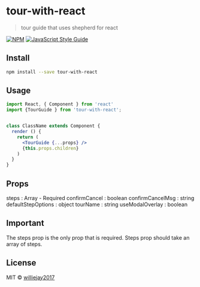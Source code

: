 # tour-with-react

> tour guide that uses shepherd for react

[![NPM](https://img.shields.io/npm/v/tour-with-react.svg)](https://www.npmjs.com/package/tour-with-react) [![JavaScript Style Guide](https://img.shields.io/badge/code_style-standard-brightgreen.svg)](https://standardjs.com)

## Install

```bash
npm install --save tour-with-react
```

## Usage

```jsx
import React, { Component } from 'react'
import {TourGuide } from 'tour-with-react';


class ClassName extends Component {
  render () {
    return (
      <TourGuide {...props} />
      {this.props.children}
    )
  }
}
```

## Props

steps : Array  - Required
confirmCancel : boolean
confirmCancelMsg : string
defaultStepOptions : object
tourName : string
useModalOverlay : boolean

## Important

The steps prop is the only prop that is required. Steps prop should take an array of steps.

## License

MIT © [williejay2017](https://github.com/williejay2017)
